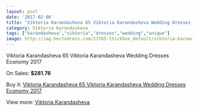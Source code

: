 ```yaml
---
layout: post
date: '2017-02-06'
title: "Viktoria Karandasheva 65 Viktoria Karandasheva Wedding Dresses Economy 2017"
category: Viktoria Karandasheva
tags: ["karandasheva","viktoria","dresses","wedding","unique"]
image: http://img.hectodress.com/23765-thickbox_default/viktoria-karandasheva-65-viktoria-karandasheva-wedding-dresses-economy-2013.jpg
---
```

Viktoria Karandasheva 65 Viktoria Karandasheva Wedding Dresses Economy 2017

On Sales: **$281.76**
<a href="https://www.hectodress.com/viktoria-karandasheva/10991-viktoria-karandasheva-65-viktoria-karandasheva-wedding-dresses-economy-2013.html"><amp-img layout="responsive" width="600" height="600" src="//img.hectodress.com/23765-thickbox_default/viktoria-karandasheva-65-viktoria-karandasheva-wedding-dresses-economy-2013.jpg" alt="Viktoria Karandasheva 65 Viktoria Karandasheva Wedding Dresses Economy 2017 0" /></a>
<a href="https://www.hectodress.com/viktoria-karandasheva/10991-viktoria-karandasheva-65-viktoria-karandasheva-wedding-dresses-economy-2013.html"><amp-img layout="responsive" width="600" height="600" src="//img.hectodress.com/23766-thickbox_default/viktoria-karandasheva-65-viktoria-karandasheva-wedding-dresses-economy-2013.jpg" alt="Viktoria Karandasheva 65 Viktoria Karandasheva Wedding Dresses Economy 2017 1" /></a>

Buy it: [Viktoria Karandasheva 65 Viktoria Karandasheva Wedding Dresses Economy 2017](https://www.hectodress.com/viktoria-karandasheva/10991-viktoria-karandasheva-65-viktoria-karandasheva-wedding-dresses-economy-2013.html "Viktoria Karandasheva 65 Viktoria Karandasheva Wedding Dresses Economy 2017")

View more: [Viktoria Karandasheva](https://www.hectodress.com/174-viktoria-karandasheva "Viktoria Karandasheva")
